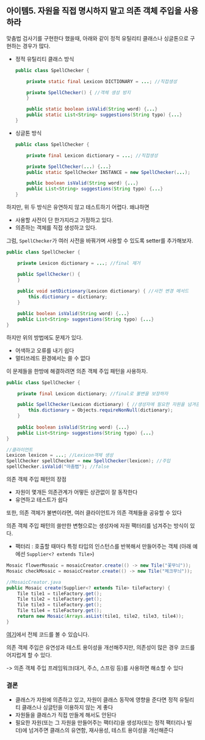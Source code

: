 ## 아이템5. 자원을 직접 명시하지 말고 의존 객체 주입을 사용하라

맞춤법 검사기를 구현한다 했을때, 아래와 같이 정적 유틸리티 클래스나 싱글톤으로 구현하는 경우가 많다. 

- 정적 유틸리티 클래스 방식

  ```java
  public class SpellChecker {
  
      private static final Lexicon DICTIONARY = ...; //직접생성
  
      private SpellChecker() { //객체 생성 방지
      }
  
      public static boolean isValid(String word) {...}
      public static List<String> suggestions(String typo) {...}
  }
  ```

- 싱글톤 방식

  ```java
  public class SpellChecker {
  
      private final Lexicon dictionary = ...; //직접생성
  
      private SpellChecker(...) {...}
      public static SpellChecker INSTANCE = new SpellChecker(...);
  
      public boolean isValid(String word) {...}
      public List<String> suggestions(String typo) {...}
  }
  ```

하지만, 위 두 방식은 유연하지 않고 테스트하기 어렵다. 왜냐하면

- 사용할 사전이 단 한가지라고 가정하고 있다.
- 의존하는 객체를 직접 생성하고 있다.

그럼, `SpellChecker`가 여러 사전을 바꿔가며 사용할 수 있도록 setter를 추가해보자.

```java
public class SpellChecker {

    private Lexicon dictionary = ...; //final 제거

    public SpellChecker() {
    }
    
    public void setDictionary(Lexicon dictionary) { //사전 변경 메서드
        this.dictionary = dictionary;
    }

    public boolean isValid(String word) {...}
    public List<String> suggestions(String typo) {...}
}
```

하지만 위의 방법에도 문제가 있다.

- 어색하고 오류를 내기 쉽다
- 멀티쓰레드 환경에서는 쓸 수 없다

이 문제들을 한방에 해결하려면 의존 객체 주입 패턴을 사용하자.

```java
public class SpellChecker {

    private final Lexicon dictionary; //final로 불변을 보장하자

    public SpellChecker(Lexicon dictionary) { //생성자에 필요한 자원을 넘겨준다
        this.dictionary = Objects.requireNonNull(dictionary);
    }
    
    public boolean isValid(String word) {...}
    public List<String> suggestions(String typo) {...}
}
```

```java
//클라이언트
Lexicon lexicon = ...; //Lexicon객체 생성
SpellChecker spellChecker = new SpellChecker(lexicon); //주입
spellChecker.isValid("마춤뻡"); //false
```

의존 객체 주입 패턴의 장점

- 자원이 몇개든 의존관계가 어떻든 상관없이 잘 동작한다
- 유연하고 테스트가 쉽다

또한, 의존 객체가 불변이라면, 여러 클라이언트가 의존 객체들을 공유할 수 있다

의존 객체 주입 패턴의 쓸만한 변형으로는 생성자에 자원 팩터리를 넘겨주는 방식이 있다.

- 팩터리 : 호출할 때마다 특정 타입의 인스턴스를 반복해서 만들어주는 객체 (아래 예에선 `Supplier<? extends Tile>`)

```java
Mosaic flowerMosaic = mosaicCreator.create(() -> new Tile("꽃무늬"));
Mosaic checkMosaic = mosaicCreator.create(() -> new Tile("체크무늬"));
```

```java
//MosaicCreator.java
public Mosaic create(Supplier<? extends Tile> tileFactory) {
    Tile tile1 = tileFactory.get();
    Tile tile2 = tileFactory.get();
    Tile tile3 = tileFactory.get();
    Tile tile4 = tileFactory.get();
    return new Mosaic(Arrays.asList(tile1, tile2, tile3, tile4));
}
```

[여기](https://github.com/hwanghe159/lab/tree/master/functionalinterface/src)에서 전체 코드를 볼 수 있습니다.

의존 객체 주입은 유연성과 테스트 용이성을 개선해주지만, 의존성이 많은 경우 코드를 어지럽게 할 수 있다.

-> 의존 객체 주입 프레임워크(대거, 주스, 스프링 등)를 사용하면 해소할 수 있다



### 결론

- 클래스가 자원에 의존하고 있고, 자원이 클래스 동작에 영향을 준다면 정적 유틸리티 클래스나 싱글턴을 이용하지 않는 게 좋다
- 자원들을 클래스가 직접 만들게 해서도 안된다
- 필요한 자원(또는 그 자원을 만들어주는 팩터리)을 생성자(또는 정적 팩터리나 빌더)에 넘겨주면 클래스의 유연함, 재사용성, 테스트 용이성을 개선해준다
